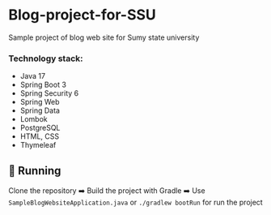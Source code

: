 # Blog-project-for-SSU
Sample project of blog web site for Sumy state university

### Technology stack:
- Java 17
- Spring Boot 3
- Spring Security 6
- Spring Web
- Spring Data
- Lombok
- PostgreSQL
- HTML, CSS
- Thymeleaf

## 🚀 Running
Clone the repository ➡️ Build the project with Gradle ➡️ Use `SampleBlogWebsiteApplication.java` or `./gradlew bootRun` for run the project

